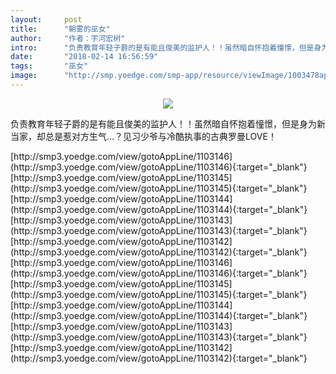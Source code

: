 ```yaml
---
layout:     post
title:      "朝雾的巫女"
author:     "作者：宇河宏树"
intro:      "负责教育年轻子爵的是有能且俊美的监护人！！虽然暗自怀抱着憧憬，但是身为新当家，却总是惹对方生气…？见习少爷与冷酷执事的古典罗曼LOVE！"
date:       "2018-02-14 16:56:59"
tags:       "巫女"
image:      "http://smp.yoedge.com/smp-app/resource/viewImage/1003478appline.png"
---
```

<div style="text-align: center">
<p><img src="http://smp.yoedge.com/smp-app/resource/viewImage/1003478appline.png"/></p>
</div>
<p class="post-meta">
<span>负责教育年轻子爵的是有能且俊美的监护人！！虽然暗自怀抱着憧憬，但是身为新当家，却总是惹对方生气…？见习少爷与冷酷执事的古典罗曼LOVE！</span>
</p>
[http://smp3.yoedge.com/view/gotoAppLine/1103146](http://smp3.yoedge.com/view/gotoAppLine/1103146){:target="_blank"}
[http://smp3.yoedge.com/view/gotoAppLine/1103145](http://smp3.yoedge.com/view/gotoAppLine/1103145){:target="_blank"}
[http://smp3.yoedge.com/view/gotoAppLine/1103144](http://smp3.yoedge.com/view/gotoAppLine/1103144){:target="_blank"}
[http://smp3.yoedge.com/view/gotoAppLine/1103143](http://smp3.yoedge.com/view/gotoAppLine/1103143){:target="_blank"}
[http://smp3.yoedge.com/view/gotoAppLine/1103142](http://smp3.yoedge.com/view/gotoAppLine/1103142){:target="_blank"}
[http://smp3.yoedge.com/view/gotoAppLine/1103146](http://smp3.yoedge.com/view/gotoAppLine/1103146){:target="_blank"}
[http://smp3.yoedge.com/view/gotoAppLine/1103145](http://smp3.yoedge.com/view/gotoAppLine/1103145){:target="_blank"}
[http://smp3.yoedge.com/view/gotoAppLine/1103144](http://smp3.yoedge.com/view/gotoAppLine/1103144){:target="_blank"}
[http://smp3.yoedge.com/view/gotoAppLine/1103143](http://smp3.yoedge.com/view/gotoAppLine/1103143){:target="_blank"}
[http://smp3.yoedge.com/view/gotoAppLine/1103142](http://smp3.yoedge.com/view/gotoAppLine/1103142){:target="_blank"}


